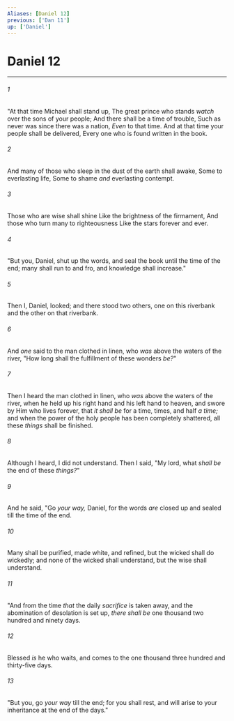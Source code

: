 ```yaml
---
Aliases: [Daniel 12]
previous: ['Dan 11']
up: ['Daniel']
---
```

# Daniel 12

***


###### 1 
"At that time Michael shall stand up, The great prince who stands _watch_ over the sons of your people; And there shall be a time of trouble, Such as never was since there was a nation, _Even_ to that time. And at that time your people shall be delivered, Every one who is found written in the book. 

###### 2 
And many of those who sleep in the dust of the earth shall awake, Some to everlasting life, Some to shame _and_ everlasting contempt. 

###### 3 
Those who are wise shall shine Like the brightness of the firmament, And those who turn many to righteousness Like the stars forever and ever. 

###### 4 
"But you, Daniel, shut up the words, and seal the book until the time of the end; many shall run to and fro, and knowledge shall increase." 

###### 5 
Then I, Daniel, looked; and there stood two others, one on this riverbank and the other on that riverbank. 

###### 6 
And _one_ said to the man clothed in linen, who _was_ above the waters of the river, "How long shall the fulfillment of these wonders _be?_" 

###### 7 
Then I heard the man clothed in linen, who _was_ above the waters of the river, when he held up his right hand and his left hand to heaven, and swore by Him who lives forever, that _it shall be_ for a time, times, and half _a time;_ and when the power of the holy people has been completely shattered, all these _things_ shall be finished. 

###### 8 
Although I heard, I did not understand. Then I said, "My lord, what _shall be_ the end of these _things?_" 

###### 9 
And he said, "Go _your way,_ Daniel, for the words _are_ closed up and sealed till the time of the end. 

###### 10 
Many shall be purified, made white, and refined, but the wicked shall do wickedly; and none of the wicked shall understand, but the wise shall understand. 

###### 11 
"And from the time _that_ the daily _sacrifice_ is taken away, and the abomination of desolation is set up, _there shall be_ one thousand two hundred and ninety days. 

###### 12 
Blessed _is_ he who waits, and comes to the one thousand three hundred and thirty-five days. 

###### 13 
"But you, go _your way_ till the end; for you shall rest, and will arise to your inheritance at the end of the days."
